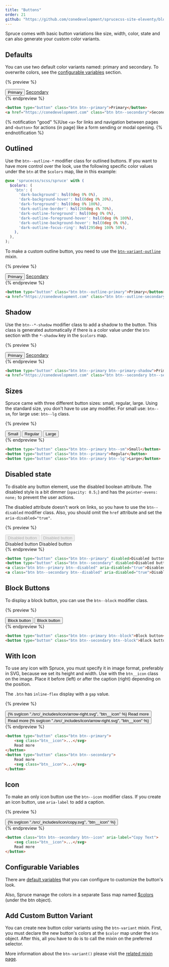 ```yaml
---
title: "Buttons"
order: 21
github: "https://github.com/conedevelopment/sprucecss-site-eleventy/blob/main/src/docs/elements/buttons.mdx"
---
```


<p class="lead">Spruce comes with basic button variations like size, width, color, state and can also generate your custom color variants.</p>

## Defaults

You can use two default color variants named: primary and secondary. To overwrite colors, see the [configurable variables](#configurable-variables) section.

{% preview %}
<div class="button-grid">
    <button type="button" class="btn btn--primary">Primary</button>
    <a href="https://conedevelopment.com" class="btn btn--secondary">Secondary</a>
</div>
{% endpreview %}

```html
<button type="button" class="btn btn--primary">Primary</button>
<a href="https://conedevelopment.com" class="btn btn--secondary">Secondary</a>
```

{% notification "good" %}Use <code>&lt;a&gt;</code> for links and navigation between pages and <code>&lt;button&gt;</code> for actions (in page) like a form sending or modal opening. {% endnotification %}

## Outlined

Use the `btn--outline-*` modifier class for outlined buttons. If you want to have more control over the look, use the following specific color values under the `btn` at the `$colors` map, like in this example:

```scss
@use 'sprucecss/scss/spruce' with (
  $colors: (
    'btn': (
      'dark-background': hsl(0deg 0% 0%),
      'dark-background-hover': hsl(0deg 0% 20%),
      'dark-foreground': hsl(0deg 0% 100%),
      'dark-outline-border': hsl(260deg 4% 70%),
      'dark-outline-foreground': hsl(0deg 0% 0%),
      'dark-outline-foreground-hover': hsl(0deg 0% 100%),
      'dark-outline-background-hover': hsl(0deg 0% 0%),
      'dark-outline-focus-ring': hsl(295deg 100% 50%),
    ),
  ),
);
```

To make a custom outline button, you need to use the <a href="/docs/sass/mixins/#btn-variant-outline"><code>btn-variant-outline</code></a> mixin.

{% preview %}
<div class="button-grid">
    <button type="button" class="btn btn--outline-primary">Primary</button>
    <a href="https://conedevelopment.com" class="btn btn--outline-secondary">Secondary</a>
</div>
{% endpreview %}

```html
<button type="button" class="btn btn--outline-primary">Primary</button>
<a href="https://conedevelopment.com" class="btn btn--outline-secondary">Secondary</a>
```

## Shadow

Use the `btn--*-shadow` modifier class to add a shadow to the button. This class is generated automatically if there is a color value under the `btn` section with the `*-shadow` key in the `$colors` map.

{% preview %}
<div class="button-grid">
    <button type="button" class="btn btn--primary btn--primary-shadow">Primary</button>
    <a href="https://conedevelopment.com" class="btn btn--secondary btn--secondary-shadow">Secondary</a>
</div>
{% endpreview %}

```html
<button type="button" class="btn btn--primary btn--primary-shadow">Primary</button>
<a href="https://conedevelopment.com" class="btn btn--secondary btn--secondary-shadow">Secondary</a>
```

## Sizes

Spruce came with three different button sizes: small, regular, large. Using the standard size, you don't have to use any modifier. For small use: `btn--sm`, for large use: `btn--lg` class.

{% preview %}
<div class="button-grid">
    <button type="button" class="btn btn--primary btn--sm">Small</button>
    <button type="button" class="btn btn--primary">Regular</button>
    <button type="button" class="btn btn--primary btn--lg">Large</button>
</div>
{% endpreview %}

```html
<button type="button" class="btn btn--primary btn--sm">Small</button>
<button type="button" class="btn btn--primary">Regular</button>
<button type="button" class="btn btn--primary btn--lg">Large</button>
```

## Disabled state

To disable any button element, use the disabled boolean attribute. The disabled style is a bit dimmer (`opacity: 0.5;`) and has the `pointer-evens: none;` to prevent the user actions.

The disabled attribute doesn't work on links, so you have to use the `btn--disabled` modifier class. Also, you should omit the `href` attribute and set the `aria-disabled="true"`.

{% preview %}
<div class="button-grid">
    <button type="button" class="btn btn--primary" disabled>Disabled button</button>
    <button type="button" class="btn btn--secondary" disabled>Disabled button</button>
</div>
<div class="button-grid">
    <a class="btn btn--primary btn--disabled" aria-disabled="true">Disabled button</a>
    <a class="btn btn--secondary btn--disabled" aria-disabled="true">Disabled button</a>
</div>
{% endpreview %}

```html
<button type="button" class="btn btn--primary" disabled>Disabled button</button>
<button type="button" class="btn btn--secondary" disabled>Disabled button</button>
<a class="btn btn--primary btn--disabled" aria-disabled="true">Disabled button</a>
<a class="btn btn--secondary btn--disabled" aria-disabled="true">Disabled button</a>
```

## Block Buttons

To display a block button, you can use the `btn--block` modifier class.

{% preview %}
<div class="button-grid button-grid--stacked">
    <button type="button" class="btn btn--primary btn--block">Block button</button>
    <button type="button" class="btn btn--secondary btn--block">Block button</button>
</div>
{% endpreview %}

```html
<button type="button" class="btn btn--primary btn--block">Block button</button>
<button type="button" class="btn btn--secondary btn--block">Block button</button>
```

## With Icon

To use any icon with Spruce, you must specify it in image format, preferably in SVG, because we set its height and width. Use with the `btn__icon` class on the image. Place it before (left) or after the caption (right) depending on the position.

The `.btn` has `inline-flex` display with a `gap` value.

{% preview %}
<div class="button-grid button-grid--stacked">
    <button type="button" class="btn btn--primary">{% svgIcon "./src/_includes/icon/arrow-right.svg", "btn__icon" %} Read more</button>
    <button type="button" class="btn btn--secondary">Read more {% svgIcon "./src/_includes/icon/arrow-right.svg", "btn__icon" %}</button>
</div>
{% endpreview %}

```html
<button type="button" class="btn btn--primary">
    <svg class="btn__icon">...</svg>
    Read more
</button>
<button type="button" class="btn btn--secondary">
    Read more
    <svg class="btn__icon">...</svg>
</button>
```

## Icon

To make an only icon button use the `btn--icon` modifier class. If you create an icon button, use `aria-label` to add a caption.

{% preview %}
<div class="button-grid button-grid--stacked">
    <button class="btn btn--secondary btn--icon" aria-label="Copy Text">{% svgIcon "./src/_includes/icon/copy.svg", "btn__icon" %}</button>
</div>
{% endpreview %}

```html
<button class="btn btn--secondary btn--icon" aria-label="Copy Text">
    <svg class="btn__icon">...</svg>
    Read more
</button>
```

## Configurable Variables

There are [default variables](/docs/sass/variables#buttons) that you can configure to customize the button's look.

Also, Spruce manage the colors in a separate Sass map named [$colors](/docs/sass/variables#colors) (under the btn object).

## Add Custom Button Variant

You can create new button color variants using the `btn-variant` mixin. First, you must declare the new button's colors at the `$color` map under the `btn` object. After this, all you have to do is to call the mixin on the preferred selector.

More information about the `btn-variant()` please visit the [related mixin page](/docs/sass/mixins#btn-variant).
